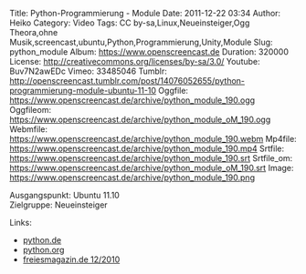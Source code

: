 Title: Python-Programmierung - Module
Date: 2011-12-22 03:34
Author: Heiko
Category: Video
Tags: CC by-sa,Linux,Neueinsteiger,Ogg Theora,ohne Musik,screencast,ubuntu,Python,Programmierung,Unity,Module
Slug: python_module
Album: https://www.openscreencast.de
Duration: 320000
License: http://creativecommons.org/licenses/by-sa/3.0/
Youtube: Buv7N2awEDc
Vimeo: 33485046
Tumblr: http://openscreencast.tumblr.com/post/14076052655/python-programmierung-module-ubuntu-11-10
Oggfile: https://www.openscreencast.de/archive/python_module_190.ogg
Oggfileom: https://www.openscreencast.de/archive/python_module_oM_190.ogg
Webmfile: https://www.openscreencast.de/archive/python_module_190.webm
Mp4file: https://www.openscreencast.de/archive/python_module_190.mp4
Srtfile: https://www.openscreencast.de/archive/python_module_190.srt
Srtfile_om: https://www.openscreencast.de/archive/python_module_oM_190.srt
Image: https://www.openscreencast.de/archive/python_module_190.png

Ausgangspunkt: Ubuntu 11.10  
Zielgruppe: Neueinsteiger  

Links:

  * [python.de](http://www.python.de "Link zu Python.de")
  * [python.org](http://www.python.org "Link zu Python.org")
  * [freiesmagazin.de 12/2010](http://www.freiesmagazin.de/freiesMagazin-2010-12 "Link zu freiesmagazin.de")

